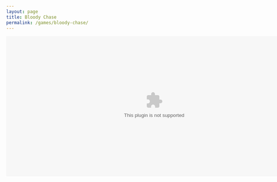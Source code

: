 ```yaml
---
layout: page
title: Bloody Chase
permalink: /games/bloody-chase/
---
```

<center>
<object width="800" height="380">
<embed class="game-swf" src="{{ site.url | prepend: site.baseurl }}/data/swfgames/Bloody Chase - 1.0.0.swf" width="800" height="380">
</object>
</center>

